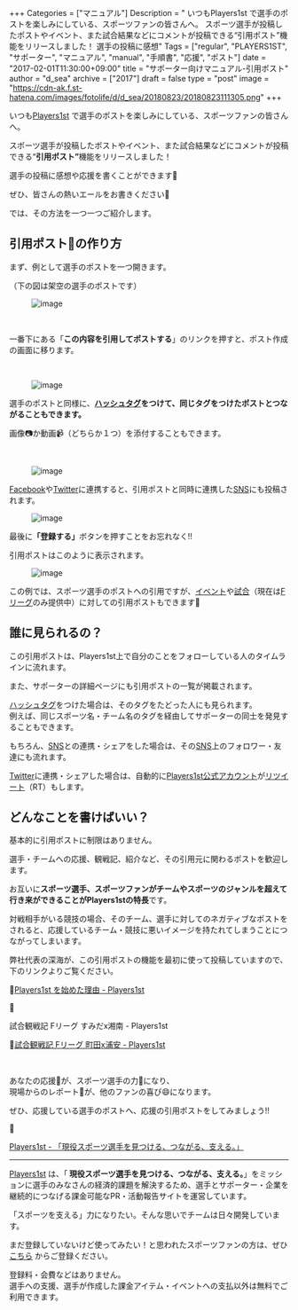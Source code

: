 +++
Categories = ["マニュアル"]
Description = " いつもPlayers1st&nbsp;で選手のポストを楽しみにしている、スポーツファンの皆さんへ。  スポーツ選手が投稿したポストやイベント、また試合結果などにコメントが投稿できる“引用ポスト”機能をリリースしました！  選手の投稿に感想"
Tags = ["regular", "PLAYERS1ST", "サポーター", "マニュアル", "manual", "手順書", "応援", "ポスト"]
date = "2017-02-01T11:30:00+09:00"
title = "サポーター向けマニュアル-引用ポスト"
author = "d_sea"
archive = ["2017"]
draft = false
type = "post"
image = "https://cdn-ak.f.st-hatena.com/images/fotolife/d/d_sea/20180823/20180823111305.png"
+++

<body>
<p>

いつも<a href="https://players1.st/">Players1st</a> で選手のポストを楽しみにしている、スポーツファンの皆さんへ。</p>


<p>スポーツ選手が投稿したポストやイベント、また試合結果などにコメントが投稿できる“<b>引用ポスト”</b>機能をリリースしました！</p>


<p>選手の投稿に感想や応援を書くことができます🙆 <br></p>


<p>ぜひ、皆さんの熱いエールをお書きください💪</p>


<p>では、その方法を一つ一つご紹介します。</p>





<h2>引用ポスト💬の作り方</h2>


<p>まず、例として選手のポストを一つ開きます。</p>


<p>（下の図は架空の選手のポストです）</p>


<p><figure data-orig-width="720" data-orig-height="1054" class="tmblr-full"><img src="https://cdn-ak.f.st-hatena.com/images/fotolife/d/d_sea/20180823/20180823111305.png" alt="image" data-orig-width="720" data-orig-height="1054"></figure></p>
<p><br></p>
<p>一番下にある「<b>この内容を引用してポストする</b>」のリンクを押すと、ポスト作成の画面に移ります。</p>
<p><br></p>
<figure data-orig-width="720" data-orig-height="576" class="tmblr-full"><img src="https://cdn-ak.f.st-hatena.com/images/fotolife/d/d_sea/20180823/20180823110318.png" alt="image" data-orig-width="720" data-orig-height="576"></figure><p>選手のポストと同様に、<b><a class="keyword" href="http://d.hatena.ne.jp/keyword/%A5%CF%A5%C3%A5%B7%A5%E5%A5%BF%A5%B0">ハッシュタグ</a>をつけて、同じタグをつけたポストとつながることもできます。</b></p>
<p>画像📷か動画📹（どちらか１つ）を添付することもできます。</p>
<p><b><br></b></p>
<figure data-orig-width="720" data-orig-height="683" class="tmblr-full"><img src="https://cdn-ak.f.st-hatena.com/images/fotolife/d/d_sea/20180823/20180823110239.png" alt="image" data-orig-width="720" data-orig-height="683"></figure><p><a class="keyword" href="http://d.hatena.ne.jp/keyword/Facebook">Facebook</a>や<a class="keyword" href="http://d.hatena.ne.jp/keyword/Twitter">Twitter</a>に連携すると、引用ポストと同時に連携した<a class="keyword" href="http://d.hatena.ne.jp/keyword/SNS">SNS</a>にも投稿されます。</p>
<figure data-orig-width="720" data-orig-height="801" class="tmblr-full"><img src="https://cdn-ak.f.st-hatena.com/images/fotolife/d/d_sea/20180823/20180823110358.png" alt="image" data-orig-width="720" data-orig-height="801"></figure><p>最後に<b>「登録する」</b>ボタンを押すことをお忘れなく!!</p>
<p>引用ポストはこのように表示されます。</p>
<figure data-orig-width="720" data-orig-height="1161" class="tmblr-full"><img src="https://cdn-ak.f.st-hatena.com/images/fotolife/d/d_sea/20180823/20180823110718.png" alt="image" data-orig-width="720" data-orig-height="1161"></figure><p>この例では、スポーツ選手のポストへの引用ですが、<a href="https://players1.st/events/">イベント</a>や<a href="https://players1.st/games">試合</a>（現在は<a class="keyword" href="http://d.hatena.ne.jp/keyword/F%A5%EA%A1%BC%A5%B0">Fリーグ</a>のみ提供中）に対しての引用ポストもできます🙆</p>
<h2>誰に見られるの？</h2>
<p>この引用ポストは、Players1st上で自分のことをフォローしている人のタイムラインに流れます。</p>
<p>また、サポーターの詳細ページにも引用ポストの一覧が掲載されます。</p>
<p><a class="keyword" href="http://d.hatena.ne.jp/keyword/%A5%CF%A5%C3%A5%B7%A5%E5%A5%BF%A5%B0">ハッシュタグ</a>をつけた場合は、そのタグをたどった人にも見られます。<br>例えば、同じスポーツ名・チーム名のタグを経由してサポーターの同士を発見することもできます。</p>
<p>もちろん、<a class="keyword" href="http://d.hatena.ne.jp/keyword/SNS">SNS</a>との連携・シェアをした場合は、その<a class="keyword" href="http://d.hatena.ne.jp/keyword/SNS">SNS</a>上のフォロワー・友達にも流れます。</p>
<p><a class="keyword" href="http://d.hatena.ne.jp/keyword/Twitter">Twitter</a>に連携・シェアした場合は、自動的に<a href="https://twitter.com/pys1st">Players1st公式アカウント</a>が<a class="keyword" href="http://d.hatena.ne.jp/keyword/%A5%EA%A5%C4%A5%A4%A1%BC%A5%C8">リツイート</a>（RT）もします。</p>
<h2>どんなことを書けばいい？</h2>
<p>基本的に引用ポストに制限はありません。</p>
<p>選手・チームへの応援、観戦記、紹介など、その引用元に関わるポストを歓迎します。</p>
<p>お互いに<b>スポーツ選手、スポーツファンがチームやスポーツのジャンルを超えて行き来ができることがPlayers1stの特長</b>です。</p>
<p>対戦相手がいる競技の場合、そのチーム、選手に対してのネガティブなポストをされると、応援しているチーム・競技に悪いイメージを持たれてしまうことにつながってしまいます。</p>
<p>弊社代表の深海が、この引用ポストの機能を最初に使って投稿していますので、下のリンクよりご覧ください。<br></p>
<p>🔗<a href="https://players1.st/posts/76">Players1st を始めた理由 - Players1st</a></p>
<p></p>

<p>🔗<a href="https://players1.st/posts/77"></a></p>

<p>試合観戦記 Fリーグ すみだx湘南 - Players1st </p>
<p>🔗<a href="https://players1.st/posts/78">試合観戦記 Fリーグ 町田x浦安 - Players1st</a></p>

<p><br></p>

<p>あなたの応援📣が、スポーツ選手の力💪になり、<br>現場からのレポート📄が、他のファンの喜び😄になります。</p>


<p>ぜひ、応援している選手のポストへ、応援の引用ポストをしてみましょう!!</p>


<p>🔗

<a href="https://players1.st/">Players1st - 「現役スポーツ選手を見つける、つながる、支える。」</a>

</p>


<hr>
<p><a href="https://players1.st/">Players1st</a> は、「<b> 現役スポーツ選手を見つける、つながる、支える。</b>」をミッションに選手のみなさんの経済的課題を解決するため、選手とサポーター・企業を継続的につなげる課金可能なPR・活動報告サイトを運営しています。</p>
<p>「スポーツを支える」力になりたい。そんな思いでチームは日々開発しています。</p>
<p>まだ登録していないけど使ってみたい！と思われたスポーツファンの方は、ぜひ <a href="http://t.umblr.com/redirect?z=https%3A%2F%2Fplayers1.st%2Fusers%2Fsign_up&amp;t=ZWI5MThjZTUzZmY2NjA4YjIzNGUwOTZmMTNlZTA1OGRhZTJkZjFhNyxPdm1QVGF4Sw%3D%3D&amp;b=t%3A-7pvJN5T_razjN_5MnfSsw&amp;p=http%3A%2F%2Fblog.players1.st%2Fpost%2F151037606255%2F%E3%82%B5%E3%83%9D%E3%83%BC%E3%82%BF%E3%83%BC%E5%90%91%E3%81%91%E3%83%9E%E3%83%8B%E3%83%A5%E3%82%A2%E3%83%AB-%E3%82%B3%E3%82%A4%E3%83%B3%E3%83%91%E3%82%B9%E3%81%AE%E3%81%8A%E3%81%8F%E3%82%8A%E6%96%B9&amp;m=1">こちら</a> からご登録ください。</p>
<p>登録料・会費などはありません。<br>選手への支援、選手が作成した課金アイテム・イベントへの支払以外は無料でご利用できます。</p>

</body>
